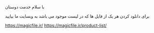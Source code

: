 با سلام خدمت دوستان

برای دانلود کردن هر یک از فایل ها که در لیست موجود می باشد به وبسایت ما بیایید

https://magicfile.ir/
https://magicfile.ir/product-list/
